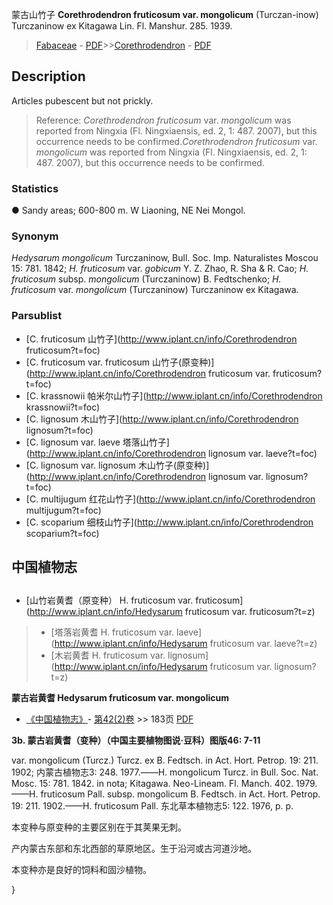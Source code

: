 蒙古山竹子 **Corethrodendron fruticosum var. mongolicum** (Turczan-inow) Turczaninow ex Kitagawa Lin. Fl. Manshur. 285. 1939.

> [Fabaceae](http://www.iplant.cn/info/Fabaceae?t=foc) - [PDF](http://www.iplant.cn/foc/pdf/Fabaceae.pdf)>>[Corethrodendron](http://www.iplant.cn/info/Corethrodendron?t=foc) - [PDF](http://www.iplant.cn/foc/pdf/Corethrodendron.pdf)

## Description

Articles pubescent but not prickly.

> Reference: 
>*Corethrodendron fruticosum* var. *mongolicum* was reported from Ningxia (Fl. Ningxiaensis, ed. 2, 1: 487. 2007), but this occurrence needs to be confirmed.*Corethrodendron fruticosum* var. *mongolicum* was reported from Ningxia (Fl. Ningxiaensis, ed. 2, 1: 487. 2007), but this occurrence needs to be confirmed.

### Statistics
● Sandy areas; 600-800 m. W Liaoning, NE Nei Mongol.

### Synonym
*Hedysarum mongolicum* Turczaninow, Bull. Soc. Imp. Naturalistes Moscou 15: 781. 1842; *H. fruticosum* var. *gobicum* Y. Z. Zhao, R. Sha & R. Cao; *H. fruticosum* subsp. *mongolicum* (Turczaninow) B. Fedtschenko; *H. fruticosum* var. *mongolicum* (Turczaninow) Turczaninow ex Kitagawa.

### Parsublist

* [C.  fruticosum  山竹子](http://www.iplant.cn/info/Corethrodendron fruticosum?t=foc)
* [C.  fruticosum var. fruticosum  山竹子(原变种)](http://www.iplant.cn/info/Corethrodendron fruticosum var. fruticosum?t=foc)
* [C.  krassnowii  帕米尔山竹子](http://www.iplant.cn/info/Corethrodendron krassnowii?t=foc)
* [C.  lignosum  木山竹子](http://www.iplant.cn/info/Corethrodendron lignosum?t=foc)
* [C.  lignosum var. laeve  塔落山竹子](http://www.iplant.cn/info/Corethrodendron lignosum var. laeve?t=foc)
* [C.  lignosum var. lignosum  木山竹子(原变种)](http://www.iplant.cn/info/Corethrodendron lignosum var. lignosum?t=foc)
* [C.  multijugum  红花山竹子](http://www.iplant.cn/info/Corethrodendron multijugum?t=foc)
* [C.  scoparium  细枝山竹子](http://www.iplant.cn/info/Corethrodendron scoparium?t=foc)

## 中国植物志

## 
* [山竹岩黄耆（原变种）  H.  fruticosum var. fruticosum](http://www.iplant.cn/info/Hedysarum fruticosum var. fruticosum?t=z)
> * [塔落岩黄耆  H.  fruticosum var. laeve](http://www.iplant.cn/info/Hedysarum fruticosum var. laeve?t=z)
> * [木岩黄耆  H.  fruticosum var. lignosum](http://www.iplant.cn/info/Hedysarum fruticosum var. lignosum?t=z)

**蒙古岩黄耆 Hedysarum fruticosum var. mongolicum**

* [《中国植物志》](http://www.iplant.cn/frps)- [第42(2)卷](http://www.iplant.cn/frps/vol/42(2)) >> 183页 [PDF](http://www.iplant.cn/frps/pdf/42(2)/183.pdf)

**3b. 蒙古岩黄耆（变种）（中国主要植物图说·豆科）图版46: 7-11**

var. mongolicum (Turcz.) Turcz. ex B. Fedtsch. in Act. Hort. Petrop. 19: 211. 1902; 内蒙古植物志3: 248. 1977.——H. mongolicum Turcz. in Bull. Soc. Nat. Mosc. 15: 781. 1842. in nota; Kitagawa. Neo-Lineam. Fl. Manch. 402. 1979.——H. fruticosum Pall. subsp. mongolicum B. Fedtsch. in Act. Hort. Petrop. 19: 211. 1902.——H. fruticosum Pall. 东北草本植物志5: 122. 1976, p. p.

本变种与原变种的主要区别在于其荚果无刺。

产内蒙古东部和东北西部的草原地区。生于沿河或古河道沙地。

本变种亦是良好的饲料和固沙植物。

}